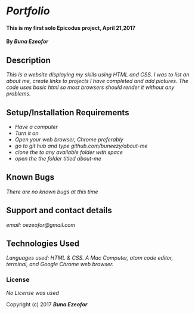 # _Portfolio_

#### This is my first solo Epicodus project, April 21,2017

#### By _Buna Ezeofor_

## Description

_This is a website displaying my skills using HTML and CSS. I was to list an about me, create links to projects I have completed and add pictures. The code uses basic html so most browsers should render it without any problems._

## Setup/Installation Requirements

* _Have a computer_
* _Turn it on_
* _Open your web browser, Chrome preferably_
* _go to git hub and type github.com/buneezy/about-me_
* _clone the to any available folder with space_
* _open the the folder titled about-me_

## Known Bugs

_There are no known bugs at this time_

## Support and contact details

_email: oezeofor@gmail.com_

## Technologies Used

_Languages used: HTML & CSS. A Mac Computer, atom code editor, terminal, and Google Chrome web browser._

### License

*No License was used*

Copyright (c) 2017 **_Buna Ezeofor_**
